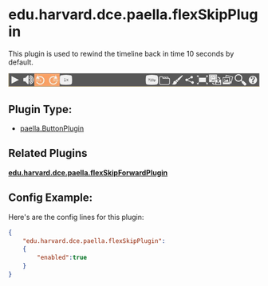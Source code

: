 # edu.harvard.dce.paella.flexSkipPlugin

This plugin is used to rewind the timeline back in time 10 seconds by default.

![](images/flexSkipPlugin.jpg)

## Plugin Type:
- [paella.ButtonPlugin](../developer/plugin_types.md)

## Related Plugins 

[**edu.harvard.dce.paella.flexSkipForwardPlugin**](edu.harvard.dce.paella.flexSkipForwardPlugin.md)


## Config Example:

Here's are the config lines for this plugin:

```json
{
	"edu.harvard.dce.paella.flexSkipPlugin": 
	{
		"enabled":true
	}
}
```
